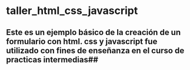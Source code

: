 # taller_html_css_javascript

## Este es un ejemplo básico de la creación de un formulario con html. css y javascript fue utilizado con fines de enseñanza en el curso de practicas intermedias##

